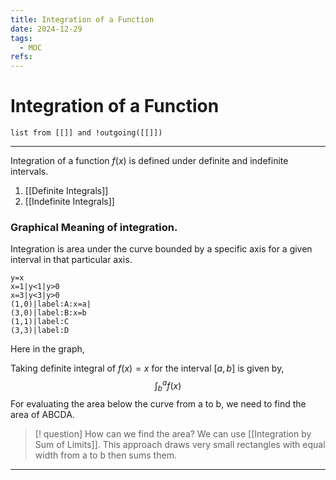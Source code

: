 ```yaml
---
title: Integration of a Function
date: 2024-12-29
tags:
  - MOC
refs:
---
```

# Integration of a Function

```dataview
list from [[]] and !outgoing([[]])
```
---
Integration of a function $f(x)$ is defined under definite and indefinite intervals.
1. [[Definite Integrals]]
2. [[Indefinite Integrals]]

### Graphical Meaning of integration.
Integration is area under the curve bounded by a specific axis for a given interval in that particular axis.

```desmos-graph
y=x
x=1|y<1|y>0
x=3|y<3|y>0
(1,0)|label:A:x=a|
(3,0)|label:B:x=b
(1,1)|label:C
(3,3)|label:D
```
Here in the graph,

Taking definite integral of $f(x)=x$ for the interval $[a,b]$ is given by, $$\int^{a}_{b}f(x)$$
For evaluating the area below the curve from a to b, we need to find the area of ABCDA.

> [! question] How can we find the area?
> We can use [[Integration by Sum of Limits]].
> This approach draws very small rectangles with equal width from a to b then sums them.
> 

---